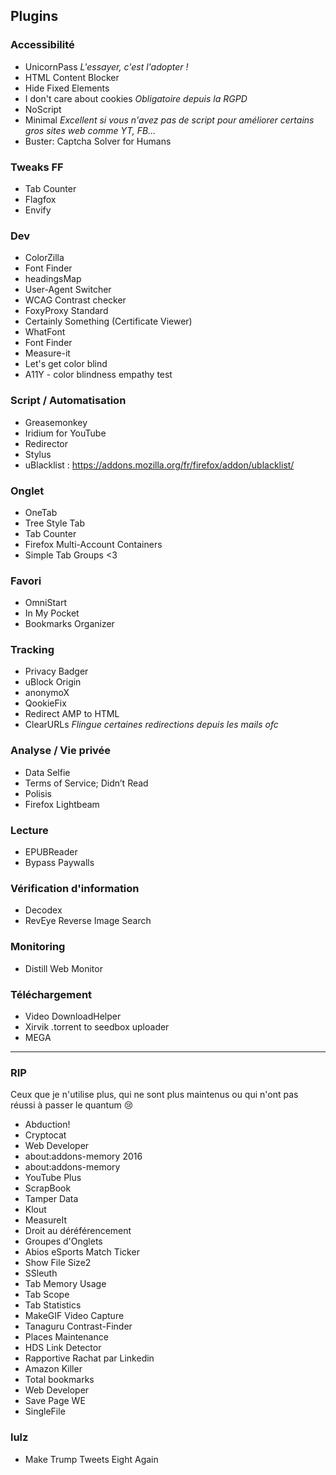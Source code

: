 ## Plugins

### Accessibilité

- UnicornPass *L'essayer, c'est l'adopter !*
- HTML Content Blocker
- Hide Fixed Elements
- I don't care about cookies *Obligatoire depuis la RGPD*
- NoScript
- Minimal *Excellent si vous n'avez pas de script pour améliorer certains gros sites web comme YT, FB...*
- Buster: Captcha Solver for Humans

### Tweaks FF

- Tab Counter
- Flagfox
- Envify

### Dev

- ColorZilla
- Font Finder
- headingsMap
- User-Agent Switcher
- WCAG Contrast checker
- FoxyProxy Standard
- Certainly Something (Certificate Viewer)
- WhatFont
- Font Finder
- Measure-it
- Let's get color blind
- A11Y - color blindness empathy test

### Script / Automatisation

- Greasemonkey
- Iridium for YouTube
- Redirector
- Stylus
- uBlacklist : https://addons.mozilla.org/fr/firefox/addon/ublacklist/

### Onglet

- OneTab
- Tree Style Tab
- Tab Counter
- Firefox Multi-Account Containers
- Simple Tab Groups <3

### Favori

- OmniStart
- In My Pocket
- Bookmarks Organizer

### Tracking

- Privacy Badger
- uBlock Origin
- anonymoX
- QookieFix
- Redirect AMP to HTML
- ClearURLs *Flingue certaines redirections depuis les mails ofc*

### Analyse / Vie privée

- Data Selfie
- Terms of Service; Didn’t Read
- Polisis
- Firefox Lightbeam

### Lecture

- EPUBReader
- Bypass Paywalls

### Vérification d'information

- Decodex
- RevEye Reverse Image Search

### Monitoring

- Distill Web Monitor

### Téléchargement

- Video DownloadHelper
- Xirvik .torrent to seedbox uploader
- MEGA

----

### RIP
Ceux que je n'utilise plus, qui ne sont plus maintenus ou qui n'ont pas réussi à passer le quantum :cry:

- Abduction!
- Cryptocat
- Web Developer
- about:addons-memory 2016
- about:addons-memory
- YouTube Plus
- ScrapBook
- Tamper Data
- Klout
- MeasureIt
- Droit au déréférencement
- Groupes d'Onglets
- Abios eSports Match Ticker
- Show File Size2
- SSleuth
- Tab Memory Usage
- Tab Scope
- Tab Statistics
- MakeGIF Video Capture
- Tanaguru Contrast-Finder
- Places Maintenance
- HDS Link Detector
- Rapportive Rachat par Linkedin
- Amazon Killer
- Total bookmarks
- Web Developer
- Save Page WE
- SingleFile 

### lulz

- Make Trump Tweets Eight Again
